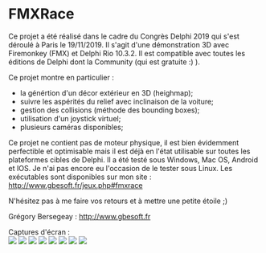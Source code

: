 ﻿# FMXRace

Ce projet a été réalisé dans le cadre du Congrès Delphi 2019 qui s'est déroulé à Paris le 19/11/2019.
Il s'agit d'une démonstration 3D avec Firemonkey (FMX) et Delphi Rio 10.3.2. Il est compatible avec toutes les éditions de Delphi dont la Community (qui est gratuite :) ).

Ce projet montre en particulier :
- la génértion d'un décor extérieur en 3D (heighmap);
- suivre les aspérités du relief avec inclinaison de la voiture;
- gestion des collisions (méthode des bounding boxes);
- utilisation d'un joystick virtuel;
- plusieurs caméras disponibles;
 
Ce projet ne contient pas de moteur physique, il est bien évidemment perfectible et optimisable mais il est déjà en l'état utilisable sur toutes les plateformes cibles de Delphi.
Il a été testé sous Windows, Mac OS, Android et IOS. Je n'ai pas encore eu l'occasion de le tester sous Linux. Les exécutables sont disponibles sur mon site : http://www.gbesoft.fr/jeux.php#fmxrace

N'hésitez pas à me faire vos retours et à mettre une petite étoile ;)

Grégory Bersegeay : http://www.gbesoft.fr<br>

Captures d'écran :<br>
<img src="https://github.com/gbegreg/FMXRace/blob/master/images/captureFMXRace1.png">
<img src="https://github.com/gbegreg/FMXRace/blob/master/images/captureFMXRace2.png">
<img src="https://github.com/gbegreg/FMXRace/blob/master/images/captureFMXRace3.png">
<img src="https://github.com/gbegreg/FMXRace/blob/master/images/captureFMXRace5.png">
<img src="https://github.com/gbegreg/FMXRace/blob/master/images/captureFMXRace6.png">
<img src="https://github.com/gbegreg/FMXRace/blob/master/images/captureFMXRace7.png">
<img src="https://github.com/gbegreg/FMXRace/blob/master/images/android.png">
<img src="https://github.com/gbegreg/FMXRace/blob/master/images/macos.png">

